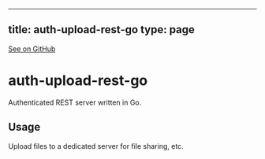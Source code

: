 
---
title: auth-upload-rest-go
type: page
---

[See on GitHub](https://github.com/jakeroggenbuck/auth-upload-rest-go/)

# auth-upload-rest-go
Authenticated REST server written in Go.

## Usage
Upload files to a dedicated server for file sharing, etc.
